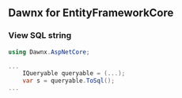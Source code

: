 ## Dawnx for EntityFrameworkCore

### View SQL string

```C#
using Dawnx.AspNetCore;

...
    IQueryable queryable = (...);
    var s = queryable.ToSql();
...
```





